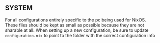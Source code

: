 
## SYSTEM

For all configurations entirely specific to the pc being used for NixOS. These files should be kept as small as possible because they are not sharable at all. When setting up a new configuration, be sure to update `configuration.nix` to point to the folder with the correct configuration info

